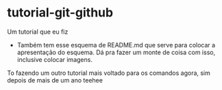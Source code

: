 # tutorial-git-github
Um tutorial que eu fiz

- Também tem esse esquema de README.md que serve para colocar a apresentação do esquema. Dá pra fazer um monte de coisa com isso, inclusive colocar imagens.

To fazendo um outro tutorial mais voltado para os comandos agora, sim depois de mais de um ano teehee